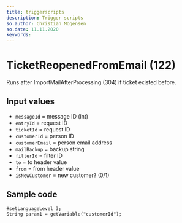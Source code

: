 ```yaml
---
title: triggerscripts
description: Trigger scripts
so.author: Christian Mogensen
so.date: 11.11.2020
keywords:
---
```


# TicketReopenedFromEmail (122)

Runs after ImportMailAfterProcessing (304) if ticket existed before.

## Input values

* `messageId` = message ID (int)
* `entryId` = request ID
* `ticketId` = request ID
* `customerId` = person ID
* `customerEmail` = person email address
* `mailBackup` = backup string
* `filterId` = filter ID
* `to` = to header value
* `from` = from header value
* `isNewCustomer` = new customer? (0/1)

## Sample code

```crmscript
#setLanguageLevel 3;
String param1 = getVariable("customerId");
```

